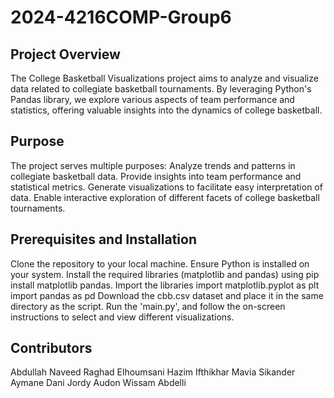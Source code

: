 # 2024-4216COMP-Group6

## Project Overview
The College Basketball Visualizations project aims to analyze and visualize data related to collegiate basketball tournaments. By leveraging Python's Pandas library, we explore various aspects of team performance and statistics, offering valuable insights into the dynamics of college basketball.

## Purpose
The project serves multiple purposes:
Analyze trends and patterns in collegiate basketball data.
Provide insights into team performance and statistical metrics.
Generate visualizations to facilitate easy interpretation of data.
Enable interactive exploration of different facets of college basketball tournaments.

## Prerequisites and Installation
Clone the repository to your local machine.
Ensure Python is installed on your system.
Install the required libraries (matplotlib and pandas) using pip install matplotlib pandas.
Import the libraries
import matplotlib.pyplot as plt
import pandas as pd
Download the cbb.csv dataset and place it in the same directory as the script.
Run the 'main.py', and follow the on-screen instructions to select and view different visualizations.

## Contributors
Abdullah Naveed
Raghad Elhoumsani
Hazim Ifthikhar
Mavia Sikander
Aymane Dani
Jordy Audon
Wissam Abdelli